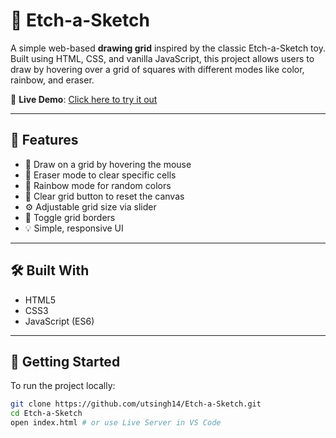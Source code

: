 # 🎨 Etch-a-Sketch

A simple web-based **drawing grid** inspired by the classic Etch-a-Sketch toy. Built using HTML, CSS, and vanilla JavaScript, this project allows users to draw by hovering over a grid of squares with different modes like color, rainbow, and eraser.

🔗 **Live Demo**: [Click here to try it out](https://utsingh14.github.io/Etch-a-Sketch/)

---

## 🧠 Features

- 🎨 Draw on a grid by hovering the mouse
- 🧼 Eraser mode to clear specific cells
- 🌈 Rainbow mode for random colors
- 🔁 Clear grid button to reset the canvas
- ⚙️ Adjustable grid size via slider
- 🧊 Toggle grid borders
- 💡 Simple, responsive UI

---

## 🛠️ Built With

- HTML5
- CSS3
- JavaScript (ES6)

---

## 🚀 Getting Started

To run the project locally:

```bash
git clone https://github.com/utsingh14/Etch-a-Sketch.git
cd Etch-a-Sketch
open index.html # or use Live Server in VS Code
```

